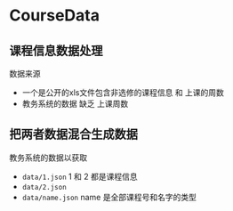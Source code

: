 # CourseData
课程信息数据处理
---
数据来源
- 一个是公开的xls文件包含非选修的课程信息 和 上课的周数
- 教务系统的数据 缺乏 上课周数

把两者数据混合生成数据
----
教务系统的数据以获取
- `data/1.json`   1 和 2 都是课程信息
- `data/2.json`
- `data/name.json`  name  是全部课程号和名字的类型
